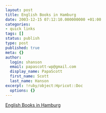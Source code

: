```yaml
---
layout: post
title: English Books in Hamburg
date: 2003-12-15 07:12:10.000000000 +01:00
categories:
- quick links
tags: []
status: publish
type: post
published: true
meta: {}
author:
  login: shanson
  email: papascott-wp@gmail.com
  display_name: PapaScott
  first_name: Scott
  last_name: Hanson
excerpt: !ruby/object:Hpricot::Doc
  options: {}
---
```

<p><a title="A Public Service Announcement" href="http://shamrockshire.yi.org/2003/12/20031208.html#English_Books">English Books in Hamburg</a></p>
